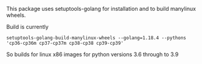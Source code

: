 This package uses setuptools-golang for installation and to build manylinux wheels.

Build is currently
```shell
setuptools-golang-build-manylinux-wheels --golang=1.18.4 --pythons 'cp36-cp36m cp37-cp37m cp38-cp38 cp39-cp39'
```
So builds for linux x86 images for python versions 3.6 through to 3.9